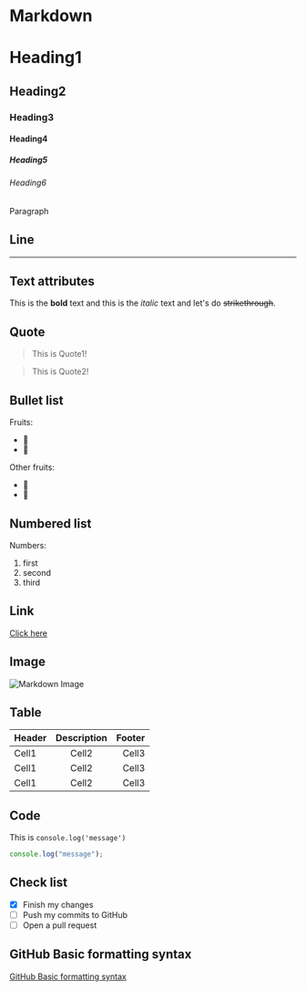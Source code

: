 # Markdown

# Heading1

## Heading2

### Heading3

#### Heading4

##### Heading5

###### Heading6

Paragraph

## Line

---

## Text attributes

This is the **bold** text and this is the _italic_ text and let's do ~~strikethrough~~.

## Quote

> This is Quote1!

> This is Quote2!

## Bullet list

Fruits:

- 🍎
- 🍋

Other fruits:

- 🍑
- 🍏

## Numbered list

Numbers:

1. first
2. second
3. third

## Link

[Click here](https://github.com/GitHubGW)

## Image

![Markdown Image](https://miro.medium.com/max/1400/0*lzRmzAy5OICef7rK.png)

## Table

| Header | Description | Footer |
| :----- | :---------: | -----: |
| Cell1  |    Cell2    |  Cell3 |
| Cell1  |    Cell2    |  Cell3 |
| Cell1  |    Cell2    |  Cell3 |

## Code

This is `console.log('message')`

```ts
console.log("message");
```

## Check list

- [x] Finish my changes
- [ ] Push my commits to GitHub
- [ ] Open a pull request

## GitHub Basic formatting syntax

[GitHub Basic formatting syntax](https://docs.github.com/en/github/writing-on-github/getting-started-with-writing-and-formatting-on-github/basic-writing-and-formatting-syntax)
